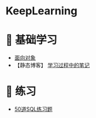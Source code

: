 # KeepLearning
# :watermelon: 基础学习
- [面向对象](https://github.com/Vinci-Ma/KeepLearing/blob/master/Note/%E9%9D%A2%E5%90%91%E5%AF%B9%E8%B1%A1.md)
- 【静态博客】
[学习过程中的笔记](https://vinci-ma.github.io/)
# :watermelon: 练习
- [50道SQL练习题](https://github.com/Vinci-Ma/KeepLearning/blob/master/Exercise/SQL%E7%BB%83%E4%B9%A0%E9%A2%98-50%E9%81%93.md)
